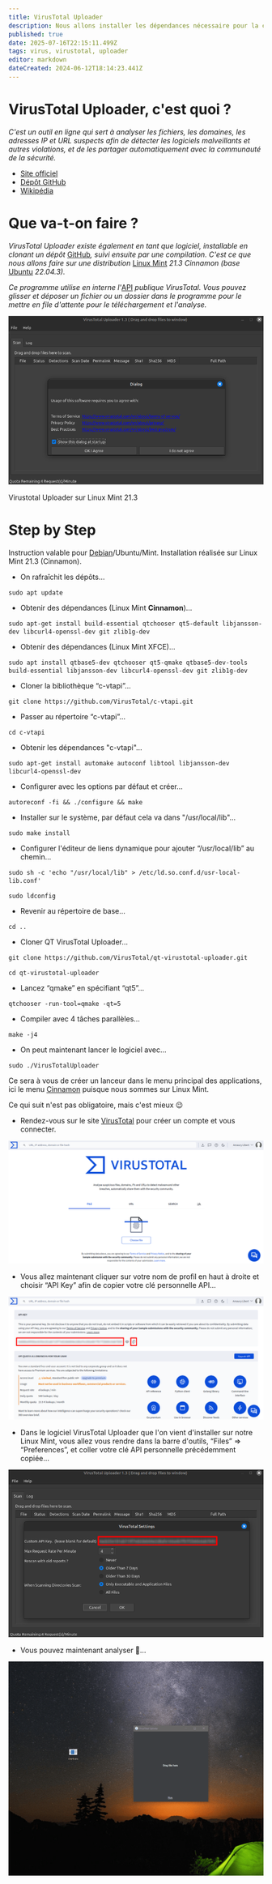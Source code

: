 ```yaml
---
title: VirusTotal Uploader
description: Nous allons installer les dépendances nécessaire pour la compilation de VirusTotal Uploader à partir d'un dépôts GitHub cloné.
published: true
date: 2025-07-16T22:15:11.499Z
tags: virus, virustotal, uploader
editor: markdown
dateCreated: 2024-06-12T18:14:23.441Z
---
```


# VirusTotal Uploader, c'est quoi ?

*C'est un outil en ligne qui sert à analyser les fichiers, les domaines, les adresses IP et URL suspects afin de détecter les logiciels malveillants et autres violations, et de les partager automatiquement avec la communauté de la sécurité.*

-   [Site officiel](https://www.virustotal.com/gui/home/upload)
-   [Dépôt GitHub](https://github.com/VirusTotal/qt-virustotal-uploader)
-   [Wikipédia](https://fr.wikipedia.org/wiki/VirusTotal)

# Que va-t-on faire ?

*VirusTotal Uploader existe également en tant que logiciel, installable en clonant un dépôt* [GitHub](https://github.com/)*, suivi ensuite par une compilation. C'est ce que nous allons faire sur une distribution* [Linux Mint](https://www.linuxmint.com) *21.3 Cinnamon (base* [Ubuntu](https://ubuntu.com) *22.04.3).*

*Ce programme utilise en interne l'*[API](https://fr.wikipedia.org/wiki/Interface_de_programmation) *publique VirusTotal. Vous pouvez glisser et déposer un fichier ou un dossier dans le programme pour le mettre en file d'attente pour le téléchargement et l'analyse.*

![](/virus-total-uploader/virus-total-uploader.png)

Virustotal Uploader sur Linux Mint 21.3

# Step by Step

Instruction valable pour [Debian](https://www.debian.org/index.fr.html)/Ubuntu/Mint. Installation réalisée sur Linux Mint 21.3 (Cinnamon).

-   On rafraîchit les dépôts…

```plaintext
sudo apt update
```

-   Obtenir des dépendances (Linux Mint **Cinnamon**)…

```plaintext
sudo apt-get install build-essential qtchooser qt5-default libjansson-dev libcurl4-openssl-dev git zlib1g-dev
```

-   Obtenir des dépendances (Linux Mint XFCE)…

```plaintext
sudo apt install qtbase5-dev qtchooser qt5-qmake qtbase5-dev-tools build-essential libjansson-dev libcurl4-openssl-dev git zlib1g-dev
```

-   Cloner la bibliothèque “c-vtapi”…

```plaintext
git clone https://github.com/VirusTotal/c-vtapi.git
```

-   Passer au répertoire “c-vtapi”…

```plaintext
cd c-vtapi
```

-   Obtenir les dépendances "c-vtapi"…

```plaintext
sudo apt-get install automake autoconf libtool libjansson-dev libcurl4-openssl-dev
```

-   Configurer avec les options par défaut et créer…

```plaintext
autoreconf -fi && ./configure && make
```

-   Installer sur le système, par défaut cela va dans "/usr/local/lib"…

```plaintext
sudo make install
```

-   Configurer l'éditeur de liens dynamique pour ajouter “/usr/local/lib” au chemin…

```plaintext
sudo sh -c 'echo "/usr/local/lib" > /etc/ld.so.conf.d/usr-local-lib.conf'
```

```plaintext
sudo ldconfig
```

-   Revenir au répertoire de base…

```plaintext
cd ..
```

-   Cloner QT VirusTotal Uploader…

```plaintext
git clone https://github.com/VirusTotal/qt-virustotal-uploader.git 
```

```plaintext
cd qt-virustotal-uploader
```

-   Lancez “qmake” en spécifiant “qt5”…

```plaintext
qtchooser -run-tool=qmake -qt=5
```

-   Compiler avec 4 tâches parallèles…

```plaintext
make -j4
```

-   On peut maintenant lancer le logiciel avec…

```plaintext
sudo ./VirusTotalUploader
```

Ce sera à vous de créer un lanceur dans le menu principal des applications, ici le menu [Cinnamon](https://projects.linuxmint.com/cinnamon/) puisque nous sommes sur Linux Mint.

Ce qui suit n'est pas obligatoire, mais c'est mieux 😉

-   Rendez-vous sur le site [VirusTotal](https://www.virustotal.com/gui/home/upload) pour créer un compte et vous connecter.

![](/virus-total-uploader/virus-total-uploader-compte-amaury-libert.png)

-   Vous allez maintenant cliquer sur votre nom de profil en haut à droite et choisir “API Key” afin de copier votre clé personnelle API…

![](/virus-total-uploader/virus-total-uploader-api-key.png)

-   Dans le logiciel VirusTotal Uploader que l'on vient d'installer sur notre Linux Mint, vous allez vous rendre dans la barre d'outils, “Files” => “Preferences”, et coller votre clé API personnelle précédemment copiée…

![](/virus-total-uploader/virus-total-uploader-software-api-key.png)

-   Vous pouvez maintenant analyser 🫵…

![](/virus-total-uploader/virus-total-uploader-software-file-upload.gif)